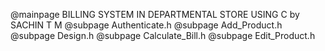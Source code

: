 @mainpage BILLING SYSTEM IN DEPARTMENTAL STORE USING C by SACHIN T M 
@subpage Authenticate.h 
@subpage Add_Product.h
@subpage Design.h
@subpage Calculate_Bill.h
@subpage Edit_Product.h
